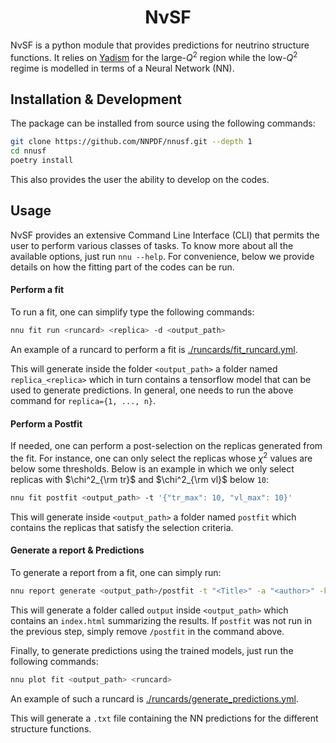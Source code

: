 <h1 align="center">NνSF</h1>

NνSF is a python module that provides predictions for neutrino structure functions. It relies on [Yadism](https://github.com/N3PDF/yadism) for the large-$Q^2$ region while the low-$Q^2$ regime is modelled in terms of a Neural Network (NN).

## Installation & Development

The package can be installed from source using the following commands:

```bash
git clone https://github.com/NNPDF/nnusf.git --depth 1
cd nnusf
poetry install
```

This also provides the user the ability to develop on the codes.

## Usage

NνSF provides an extensive Command Line Interface (CLI) that permits the user to perform various classes of tasks. To know more about all the available options, just run `nnu --help`. For convenience, below we provide details on how the fitting part of the codes can be run.

#### Perform a fit

To run a fit, one can simplify type the following commands:

```bash
nnu fit run <runcard> <replica> -d <output_path>
```
An example of a runcard to perform a fit is [./runcards/fit_runcard.yml](./runcards/fit_runcard.yml).

This will generate inside the folder `<output_path>` a folder named `replica_<replica>` which in turn contains a tensorflow model that can be used to generate predictions. In general, one needs to run the above command for `replica={1, ..., n}`.

#### Perform a Postfit

If needed, one can perform a post-selection on the replicas generated from the fit. For instance, one can only select the replicas whose $\chi^2$ values are below some thresholds. Below is an example in which we only select replicas with $\chi^2_{\rm tr}$ and $\chi^2_{\rm vl}$ below `10`:
```bash
nnu fit postfit <output_path> -t '{"tr_max": 10, "vl_max": 10}'
```
This will generate inside `<output_path>` a folder named `postfit` which contains the replicas that satisfy the selection criteria.

#### Generate a report & Predictions

To generate a report from a fit, one can simply run:
```bash
nnu report generate <output_path>/postfit -t "<Title>" -a "<author>" -k "<keyword>"
```
This will generate a folder called `output` inside `<output_path>` which contains an `index.html` summarizing the results. If `postfit` was not run in the previous step, simply remove `/postfit` in the command above.

Finally, to generate predictions using the trained models, just run the following commands:

```bash
nnu plot fit <output_path> <runcard>
```
An example of such a runcard is [./runcards/generate_predictions.yml](./runcards/generate_predictions.yml).

This will generate a `.txt` file containing the NN predictions for the different structure functions.

